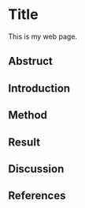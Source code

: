 # Title

This is my web page.

## Abstruct

## Introduction

## Method

## Result

## Discussion

## References